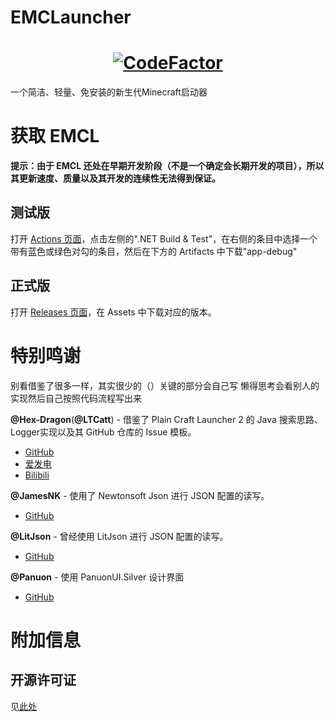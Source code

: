 # EMCLauncher
<h1 align = "center"><a href="https://www.codefactor.io/repository/github/saltwood/emclauncher"><img src="https://www.codefactor.io/repository/github/saltwood/emclauncher/badge" alt="CodeFactor" /></a></h1>

一个简洁、轻量、免安装的新生代Minecraft启动器

# 获取 EMCL
**提示：由于 EMCL 还处在早期开发阶段（不是一个确定会长期开发的项目），所以其更新速度、质量以及其开发的连续性无法得到保证。**
## 测试版
打开 [Actions 页面](https://github.com/SALTWOOD/EMCLauncher/actions)，点击左侧的".NET Build & Test"，在右侧的条目中选择一个带有蓝色或绿色对勾的条目，然后在下方的 Artifacts 中下载"app-debug"

## 正式版
打开 [Releases 页面](https://github.com/SALTWOOD/EMCLauncher/releases)，在 Assets 中下载对应的版本。

# 特别鸣谢

别看借鉴了很多一样，其实很少的（）关键的部分会自己写
懒得思考会看别人的实现然后自己按照代码流程写出来

**@Hex-Dragon**(**@LTCatt**) - 借鉴了 Plain Craft Launcher 2 的 Java 搜索思路、Logger实现以及其 GitHub 仓库的 Issue 模板。
- [GitHub](https://github.com/Hex-Dragon/PCL2)
- [爱发电](https://afdian.net/a/LTCat)
- [Bilibili](https://space.bilibili.com/11343203)

**@JamesNK** - 使用了 Newtonsoft Json 进行 JSON 配置的读写。
- [GitHub](https://github.com/JamesNK/Newtonsoft.Json)

**@LitJson** - 曾经使用 LitJson 进行 JSON 配置的读写。
- [GitHub](https://github.com/LitJson/litjson)

**@Panuon** - 使用 PanuonUI.Silver 设计界面
- [GitHub](https://github.com/Panuon/Panuon.WPF.UI)

# 附加信息
## 开源许可证

见[此处](https://github.com/SALTWOOD/EMCLauncher/blob/main/开源许可证.md)
